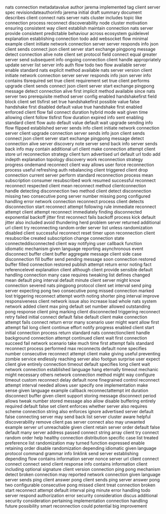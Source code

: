 nats connection metadatavalue author jarema implemented tag client server spec revisiondateauthorinfo jarema initial draft summary document describes client connect nats server nats cluster includes topic like connection process reconnect discoverability node cluster motivation ensuring consistent way client establish maintain connection nats server provide consistent predictable behaviour across ecosystem guidelevel explanation establishing connection todo add websocket flow minimal example client initiate network connection server server responds info json client sends connect json client server start exchange pingpong message detect connection alive note client set protocol field connect equal greater server send subsequent info ongoing connection client handle appropriately update server list server info auth flow todo two flow available server enable standard nats explicit method available nats server version client initiate network connection server server responds info json server info contains tlsrequired set true client requirement set true client performs upgrade client sends connect json client server start exchange pingpong message detect connection alive first implicit method available since nats server two prerequisite method server config enabled handshakefirst field block client set tlsfirst set true handshakefirst possible value false handshake first disabled default value true handshake first enabled enforced client flow fail connect duration hybrid mode wait given time allowing client follow tlsfirst flow duration expired info sent enabling standard client flow auto default value default wait upgrade sending info flow flipped established server sends info client initiate network connection server client upgrade connection server sends info json client sends connect json client server start exchange pingpong message detect connection alive server discovery note server send back info server sends back info may contain additional url client make connection attempt client store url reconnection strategy client turn advertised url default url todo add indepth explanation topology discovery work reconnection strategy progress ondemand reconnect client way allows user force reconnection process useful refreshing auth rebalancing client triggered client drop connection current server perform standard reconnection process mean subscription consumer resubscribed work resumed successful reconnect reconnect respected client mean reconnect method clientconnection handle detecting disconnection two method client detect disconnection missing two consecutive pong server number missing pong configured handling error network connection reconnect process client detects disconnection start reconnect attempt following rule immediate reconnect attempt client attempt reconnect immediately finding disconnected exponential backoff jitter first reconnect fails backoff process kick default jitter also included avoid thundering herd problem server returned additional url client try reconnecting random order server list unless randomization disabled client successful reconnect reset timer upon reconnection client resubscribe created subscription change connection state connecteddisconnected client way notifying user callback function idiomatic mechanism given language reporting asynchronous event disconnect buffer client buffer aggregate message client side case disconnection fill buffer send pending message soon connection restored buffer filled connection restored publish attempt return error noting fact referencelevel explanation client although client provide sensible default handling connection many case requires tweaking list defines changed mean default ping interval default minute client server might know connection severed nats pingpong protocol client set interval send ping server expecting pong two consecutive pong missed connection marked lost triggering reconnect attempt worth noting shorter ping interval improve responsiveness client network issue also increase load whole nats system network added client max ping default set number allowed outstanding pong response client ping marking client disconnected triggering reconnect retry failed initial connect default false default client make connection attempt fails connect return error many scenario user might want allow first attempt fail long client continue effort notify progress enabled client start initial connection process return standard nats connectionclient handle background connection attempt continued client wait first connection succeed fail network scenario take much time first attempt fails standard reconnect process performed max reconnects default none specifies number consecutive reconnect attempt client make giving useful preventing zombie service endlessly reaching server also footgun surprise user expect client give entirely connection timeout default specifies long client wait network connection established language hang eternally timeout mechanic might necessary others network connection method might way configure timeout custom reconnect delay default none finegrained control reconnect attempt interval needed allows user specify one implementation make sense given language example callback reconnectattempt int duration disconnect buffer given client support storing message disconnect period allows tweak number stored message also allow disable buffering entirely required default false set client enforces whether server also requires scheme connection string also enforces ignore advertised server default false connecting server may send back list server cluster aware helpful discoverability remove client pas server connect also may unwanted example server url unreachable given client retain server order default false default many server address passed connect string array client try connect random order help healthy connection distribution specific case list treated preference list randomization may turned function expressed enable retaining order disable randomization depending idiomatic given language protocol command grammar info linklink send server establishing depending flow contains information server nonce server url client connect connect connect send client response info contains information client including optional signature client version connection ping pong mechanism detect broken connection may reported network connection given language server sends ping client answer pong client sends ping server answer pong two configurable consecutive pong missed client treat connection broken start reconnect attempt default interval ping minute error handling todo server respond authorization error security consideration discus additional security consideration pertaining implementation connection handling future possibility smart reconnection could potential big improvement